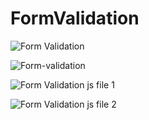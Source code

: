 # FormValidation
![Form Validation](https://user-images.githubusercontent.com/84244408/121808264-845b7100-cc4f-11eb-94d4-58e2604bcf07.jpg)

![Form-validation](https://user-images.githubusercontent.com/84244408/121808286-9ccb8b80-cc4f-11eb-8e5d-b67d34fe2557.gif)

![Form Validation js file 1](https://user-images.githubusercontent.com/84244408/121808331-d2707480-cc4f-11eb-80f5-55bfd48bc458.jpg)

![Form Validation js file 2](https://user-images.githubusercontent.com/84244408/121808355-f16f0680-cc4f-11eb-88b9-866295ab8d2b.jpg)



